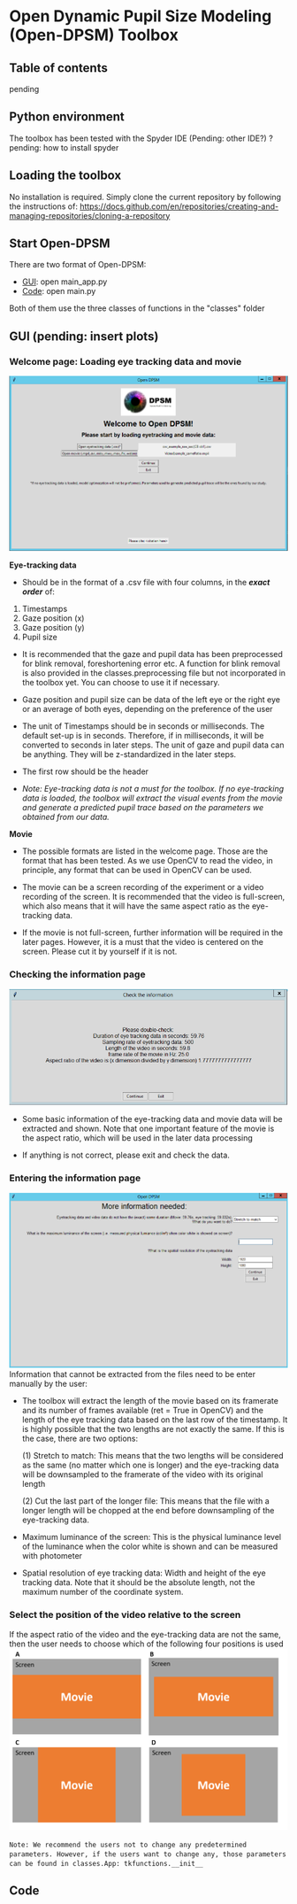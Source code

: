 # Open Dynamic Pupil Size Modeling (Open-DPSM) Toolbox

## Table of contents
pending

## Python environment
The toolbox has been tested with the Spyder IDE (Pending: other IDE?)
? pending: how to install spyder

## Loading the toolbox
No installation is required. Simply clone the current repository by following the instructions of: https://docs.github.com/en/repositories/creating-and-managing-repositories/cloning-a-repository

## Start Open-DPSM
There are two format of Open-DPSM:
- [GUI](#GUI): open main_app.py
- [Code](#Code): open main.py

Both of them use the three classes of functions in the "classes" folder

## GUI (pending: insert plots)
### Welcome page: Loading eye tracking data and movie
![Welcome figure](App_fig/Fig_welcome_page_App.PNG)

**Eye-tracking data**

   - Should be in the format of a .csv file with four columns, in the **_exact order_** of:

  1. Timestamps 
  2. Gaze position (x)
  3. Gaze position (y)
  4. Pupil size
 
   - It is recommended that the gaze and pupil data has been preprocessed for blink removal, foreshortening error etc. A function for blink removal is also provided in the classes.preprocessing file but not incorporated in the toolbox yet. You can choose to use it if necessary.
 
   - Gaze position and pupil size can be data of the left eye or the right eye or an average of both eyes, depending on the preference of the user

   - The unit of Timestamps should be in seconds or milliseconds. The default set-up is in seconds. Therefore, if in milliseconds, it will be converted to seconds in later steps. The unit of gaze and pupil data can be anything. They will be z-standardized in the later steps.
     
   - The first row should be the header

   - *Note: Eye-tracking data is not a must for the toolbox. If no eye-tracking data is loaded, the toolbox will extract the visual events from the movie and generate a predicted pupil trace based on the parameters we obtained from our data.*

**Movie**

  - The possible formats are listed in the welcome page. Those are the format that has been tested. As we use OpenCV to read the video, in principle, any format that can be used in OpenCV can be used.
  - The movie can be a screen recording of the experiment or a video recording of the screen. It is recommended that the video is full-screen, which also means that it will have the same aspect ratio as the eye-tracking data.

  - If the movie is not full-screen, further information will be required in the later pages. However, it is a must that the video is centered on the screen. Please cut it by yourself if it is not.

### Checking the information page
![Check the information figure](App_fig/Fig_check_information.PNG)

- Some basic information of the eye-tracking data and movie data will be extracted and shown. Note that one important feature of the movie is the aspect ratio, which will be used in the later data processing

- If anything is not correct, please exit and check the data.

### Entering the information page
![Enter the information figure](App_fig/Fig_enter_info.PNG)
Information that cannot be extracted from the files need to be enter manually by the user:

- The toolbox will extract the length of the movie based on its framerate and its number of frames available (ret = True in OpenCV) and the length of the eye tracking data based on the last row of the timestamp. It is highly possible that the two lengths are not exactly the same. If this is the case, there are two options:

  (1) Stretch to match: This means that the two lengths will be considered as the same (no matter which one is longer) and the eye-tracking data will be downsampled to the framerate of the video with its original length
  
  (2) Cut the last part of the longer file: This means that the file with a longer length will be chopped at the end before downsampling of the eye-tracking data.

- Maximum luminance of the screen: This is the physical luminance level of the luminance when the color white is shown and can be measured with photometer

- Spatial resolution of eye tracking data: Width and height of the eye tracking data. Note that it should be the absolute length, not the maximum number of the coordinate system.

### Select the position of the video relative to the screen 
If the aspect ratio of the video and the eye-tracking data are not the same, then the user needs to choose which of the following four positions is used
![Screen video relation figure](App_fig/Fig_screen_video_relationship_all.PNG)

`Note: We recommend the users not to change any predetermined parameters. However, if the users want to change any, those parameters can be found in classes.App: tkfunctions.__init__
`
## Code
